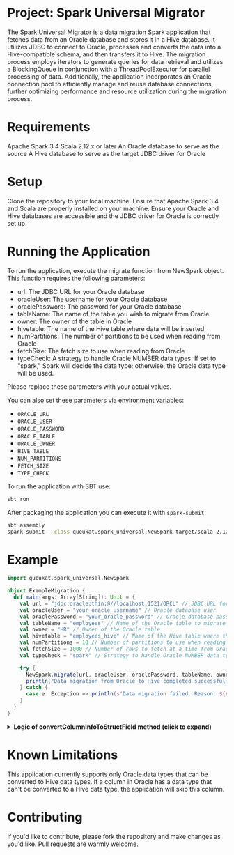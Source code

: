 # Project: Spark Universal Migrator

The Spark Universal Migrator is a data migration Spark application that fetches data from an Oracle database and stores it in a Hive database. It utilizes JDBC to connect to Oracle, processes and converts the data into a Hive-compatible schema, and then transfers it to Hive. The migration process employs iterators to generate queries for data retrieval and utilizes a BlockingQueue in conjunction with a ThreadPoolExecutor for parallel processing of data. Additionally, the application incorporates an Oracle connection pool to efficiently manage and reuse database connections, further optimizing performance and resource utilization during the migration process.

# Requirements

Apache Spark 3.4
Scala 2.12.x or later
An Oracle database to serve as the source
A Hive database to serve as the target
JDBC driver for Oracle

# Setup

Clone the repository to your local machine.
Ensure that Apache Spark 3.4 and Scala are properly installed on your machine.
Ensure your Oracle and Hive databases are accessible and the JDBC driver for Oracle is correctly set up.

# Running the Application

To run the application, execute the migrate function from NewSpark object. This function requires the following parameters:

- url: The JDBC URL for your Oracle database
- oracleUser: The username for your Oracle database
- oraclePassword: The password for your Oracle database
- tableName: The name of the table you wish to migrate from Oracle
- owner: The owner of the table in Oracle
- hivetable: The name of the Hive table where data will be inserted
- numPartitions: The number of partitions to be used when reading from Oracle
- fetchSize: The fetch size to use when reading from Oracle
- typeCheck: A strategy to handle Oracle NUMBER data types. If set to "spark," Spark will decide the data type; otherwise, the Oracle data type will be used.

Please replace these parameters with your actual values.

You can also set these parameters via environment variables:

- `ORACLE_URL`
- `ORACLE_USER`
- `ORACLE_PASSWORD`
- `ORACLE_TABLE`
- `ORACLE_OWNER`
- `HIVE_TABLE`
- `NUM_PARTITIONS`
- `FETCH_SIZE`
- `TYPE_CHECK`

To run the application with SBT use:

```bash
sbt run
```

After packaging the application you can execute it with `spark-submit`:

```bash
sbt assembly
spark-submit --class queukat.spark_universal.NewSpark target/scala-2.12/OracleToHiveMigrator-assembly-2.0.jar
```

# Example

```scala
import queukat.spark_universal.NewSpark

object ExampleMigration {
  def main(args: Array[String]): Unit = {
    val url = "jdbc:oracle:thin:@//localhost:1521/ORCL" // JDBC URL for Oracle
    val oracleUser = "your_oracle_username" // Oracle database user
    val oraclePassword = "your_oracle_password" // Oracle database password
    val tableName = "employees" // Name of the Oracle table to migrate
    val owner = "HR" // Owner of the Oracle table
    val hivetable = "employees_hive" // Name of the Hive table where the data will be written
    val numPartitions = 10 // Number of partitions to use when reading the Oracle data into a DataFrame
    val fetchSize = 1000 // Number of rows to fetch at a time from Oracle
    val typeCheck = "spark" // Strategy to handle Oracle NUMBER data types (spark or oracle)

    try {
      NewSpark.migrate(url, oracleUser, oraclePassword, tableName, owner, hivetable, numPartitions, fetchSize, typeCheck)
      println("Data migration from Oracle to Hive completed successfully.")
    } catch {
      case e: Exception => println(s"Data migration failed. Reason: ${e.getMessage}")
    }
  }
}

```

<details>
  <summary><strong>Logic of convertColumnInfoToStructField method (click to expand)</strong></summary>

The convertColumnInfoToStructField method performs the conversion of a ColumnInfo object into a StructField, which represents a column in the Spark schema. This conversion takes into account the differences between Oracle and Spark data types and handles special cases related to numeric values that may be large for Oracle but not supported by Spark.


Parameters:

info: A ColumnInfo object representing column information in the Oracle schema.
Conversion Logic:

1. The method first determines the Spark data type corresponding to the Oracle data type based on the value of the dataType property in the ColumnInfo object.
2. It then creates a Metadata object that will be used for additional settings of the StructField, if necessary.
3. Depending on the dataType, the method performs the following actions:
   - For "VARCHAR2" data type: Sets the data type to StringType with empty metadata.
   - For "DATE" data type: Sets the data type to TimestampType with empty metadata.
   - For "NUMBER" data type:
     - If typeCheck is "skip": Calculates the precision and scale of the number and sets the data type to DecimalType with these values and empty metadata.
     - If typeCheck is "oracle": If the precision and scale of the number are not defined (null), the method executes additional queries to the Oracle database to determine the maximum number of digits to the left and right of the decimal point. If the sum of these values is greater than 38, it sets the data type to StringType; otherwise, it sets the data type to DecimalType with the determined precision and scale and empty metadata.
     - If typeCheck is "spark": If the precision and scale of the number are not defined (null), the method adds a special key "toAnalyze" to the metadata with the value "true", indicating that the schema should be analyzed and converted later. Otherwise, it sets the data type to DecimalType with the determined precision and scale and empty metadata.
     - For any other value of typeCheck, an exception is thrown as the value is invalid.
   - For "FLOAT" data type: Sets the data type to FloatType with empty metadata.
   - For "DOUBLE" data type: Sets the data type to DoubleType with empty metadata.
   - For "INT" data type: Sets the data type to IntegerType with empty metadata.
   - For "BOOLEAN" data type: Sets the data type to BooleanType with empty metadata.
   
The method handles various cases to ensure the correct conversion of data types from Oracle to Spark.

</details>

# Known Limitations
This application currently supports only Oracle data types that can be converted to Hive data types. If a column in Oracle has a data type that can't be converted to a Hive data type, the application will skip this column.

# Contributing
If you'd like to contribute, please fork the repository and make changes as you'd like. Pull requests are warmly welcome.

